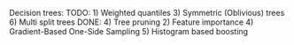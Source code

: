 Decision trees:
    TODO:
        1) Weighted quantiles
        3) Symmetric (Oblivious) trees
        6) Multi split trees
    DONE:
        4) Tree pruning
        2) Feature importance
        4) Gradient-Based One-Side Sampling
        5) Histogram based boosting





